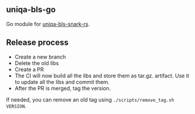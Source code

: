 uniqa-bls-go
-----------

Go module for [uniqa-bls-snark-rs](https://github.com/uniqa-developer/uniqa-bls-snark-rs/).

## Release process

* Create a new branch
* Delete the old libs
* Create a PR
* The CI will now build all the libs and store them as tar.gz. artifact. Use it to update all the libs and commit them.
* After the PR is merged, tag the version.

If needed, you can remove an old tag using `./scripts/remove_tag.sh VERSION`.
